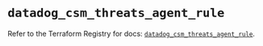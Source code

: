 # `datadog_csm_threats_agent_rule`

Refer to the Terraform Registry for docs: [`datadog_csm_threats_agent_rule`](https://registry.terraform.io/providers/datadog/datadog/3.43.1/docs/resources/csm_threats_agent_rule).
